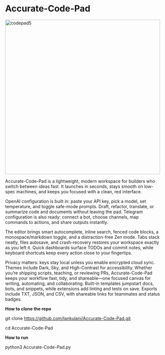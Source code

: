# Accurate-Code-Pad

<img width="500" height="500" alt="codepad5" src="https://github.com/user-attachments/assets/fb23263a-bc6b-4571-be17-4fbf4a69d330" />


Accurate-Code-Pad is a lightweight, modern workspace for builders who switch between ideas fast. 
It launches in seconds, stays smooth on low-spec machines, and keeps you focused with a clean, red interface.

OpenAI configuration is built in: paste your API key, pick a model, set temperature, and toggle safe-mode prompts.
Draft, refactor, translate, or summarize code and documents without leaving the pad. 
Telegram configuration is also ready: connect a bot, choose channels, map commands to actions, and share outputs instantly.

The editor brings smart autocomplete, inline search, fenced code blocks, a monospace/markdown toggle, and a distraction-free Zen mode. 
Tabs stack neatly, files autosave, and crash-recovery restores your workspace exactly as you left it. 
Quick dashboards surface TODOs and commit notes, while keyboard shortcuts keep every action close to your fingertips.

Privacy matters: keys stay local unless you enable encrypted cloud sync. Themes include Dark, Sky, and High-Contrast for accessibility. 
Whether you’re shipping scripts, teaching, or reviewing PRs, Accurate-Code-Pad keeps your workflow fast, tidy, and shareable—one focused 
canvas for writing, automating, and collaborating. Built-in templates jumpstart docs, bots, and snippets, while extensions add linting and tests on save. 
Exports include TXT, JSON, and CSV, with shareable links for teammates and status badges.

**How to clone the repo**

git clone https://github.com/Iankulani/Accurate-Code-Pad.git

cd Accurate-Code-Pad

**How to run**

python3 Accurate-Code-Pad.py

